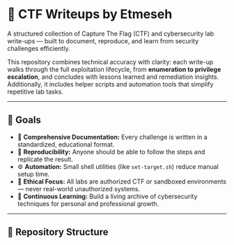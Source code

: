 # 🧠 CTF Writeups by Etmeseh

A structured collection of Capture The Flag (CTF) and cybersecurity lab write-ups — built to document, reproduce, and learn from security challenges efficiently.

This repository combines technical accuracy with clarity: each write-up walks through the full exploitation lifecycle, from **enumeration to privilege escalation**, and concludes with lessons learned and remediation insights.  
Additionally, it includes helper scripts and automation tools that simplify repetitive lab tasks.

---

## 🎯 Goals

- 📄 **Comprehensive Documentation:** Every challenge is written in a standardized, educational format.  
- 🧩 **Reproducibility:** Anyone should be able to follow the steps and replicate the result.  
- ⚙️ **Automation:** Small shell utilities (like `set-target.sh`) reduce manual setup time.  
- 🔐 **Ethical Focus:** All labs are authorized CTF or sandboxed environments — never real-world unauthorized systems.  
- 🧭 **Continuous Learning:** Build a living archive of cybersecurity techniques for personal and professional growth.

---

## 📂 Repository Structure

